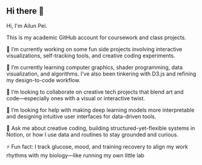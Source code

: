 ## Hi there 👋

<!--
**apei3/apei3** is a ✨ _special_ ✨ repository because its `README.md` (this file) appears on your GitHub profile.

Here are some ideas to get you started:

- 🔭 I’m currently working on ...
- 🌱 I’m currently learning ...
- 👯 I’m looking to collaborate on ...
- 🤔 I’m looking for help with ...
- 💬 Ask me about ...
- 📫 How to reach me: ...
- 😄 Pronouns: ...
- ⚡ Fun fact: ...
-->
Hi, I'm Ailun Pei.

This is my academic GitHub account for coursework and class projects.

🔭 I’m currently working on some fun side projects involving interactive visualizations, self-tracking tools, and creative coding experiments.

🌱 I’m currently learning computer graphics, shader programming, data visualization, and algorithms. I’ve also been tinkering with D3.js and refining my design-to-code workflow.

👯 I’m looking to collaborate on creative tech projects that blend art and code—especially ones with a visual or interactive twist.

🤔 I’m looking for help with making deep learning models more interpretable and designing intuitive user interfaces for data-driven tools.

💬 Ask me about creative coding, building structured-yet-flexible systems in Notion, or how I use data and routines to stay grounded and curious.

⚡ Fun fact: I track glucose, mood, and training recovery to align my work rhythms with my biology—like running my own little lab

<!--
📌 You can find my full portfolio and GitHub activity here:  
👉 [@Dollars7](https://github.com/Dollars7)
**Contribution Calendar (apei3)**  
![University Contributions](https://ghchart.rshah.org/apei3)
-->
